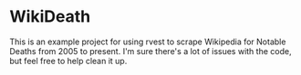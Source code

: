 # WikiDeath
This is an example project for using rvest to scrape Wikipedia for Notable Deaths from 2005 to present. I'm sure there's a lot of issues with the code, but feel free to help clean it up.
